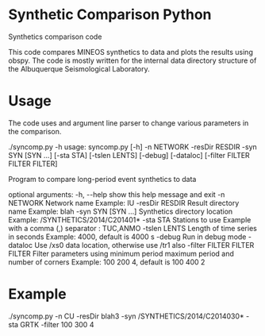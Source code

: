 Synthetic Comparison Python
=============

Synthetics comparison code

This code compares MINEOS synthetics to data and plots the results using obspy.  The code is mostly written for the internal data directory structure of the Albuquerque Seismological Laboratory.


Usage
=============

The code uses and argument line parser to change various parameters in the comparison.

./syncomp.py -h
usage: syncomp.py [-h] -n NETWORK -resDir RESDIR -syn SYN [SYN ...] [-sta STA]
                  [-tslen LENTS] [-debug] [-dataloc]
                  [-filter FILTER FILTER FILTER]

Program to compare long-period event synthetics to data

optional arguments:
  -h, --help            show this help message and exit
  -n NETWORK            Network name Example: IU
  -resDir RESDIR        Result directory name Example: blah
  -syn SYN [SYN ...]    Synthetics directory location Example:
                        /SYNTHETICS/2014/C201401*
  -sta STA              Stations to use Example with a comma (,) separator :
                        TUC,ANMO
  -tslen LENTS          Length of time series in seconds Example: 4000,
                        default is 4000 s
  -debug                Run in debug mode
  -dataloc              Use /xs0 data location, otherwise use /tr1 also
  -filter FILTER FILTER FILTER
                        Filter parameters using minimum period maximum period
                        and number of corners Example: 100 200 4, default is
                        100 400 2



Example 
=============

./syncomp.py -n CU -resDir blah3 -syn /SYNTHETICS/2014/C2014030* -sta GRTK -filter 100 300 4

